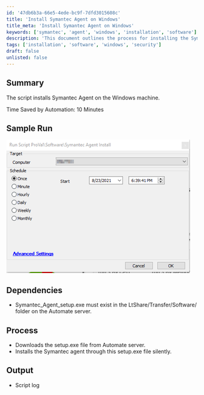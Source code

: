 ```yaml
---
id: '47db6b3a-66e5-4ede-bc9f-7dfd3015608c'
title: 'Install Symantec Agent on Windows'
title_meta: 'Install Symantec Agent on Windows'
keywords: ['symantec', 'agent', 'windows', 'installation', 'software']
description: 'This document outlines the process for installing the Symantec Agent on a Windows machine using a script. It includes details on dependencies, the installation process, and the expected output, highlighting the time saved by automation.'
tags: ['installation', 'software', 'windows', 'security']
draft: false
unlisted: false
---
```

## Summary

The script installs Symantec Agent on the Windows machine.

Time Saved by Automation: 10 Minutes

## Sample Run

![Sample Run](../../../static/img/Symantec-Agent-Install/image_1.png)

## Dependencies

- Symantec_Agent_setup.exe must exist in the LtShare/Transfer/Software/ folder on the Automate server.

## Process

- Downloads the setup.exe file from Automate server.
- Installs the Symantec agent through this setup.exe file silently.

## Output

- Script log






